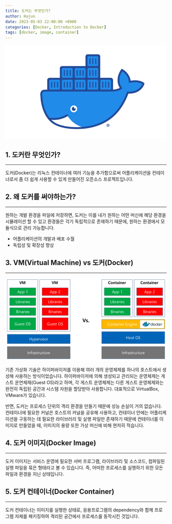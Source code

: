 ```yaml
---
title: 도커는 무엇인가?
author: Hajun
date: 2023-05-03 22:00:00 +0900
categories: [Docker, Introduction to Docker]
tags: [docker, image, container]
---
```


![datatype](../../../image/docker.png)

## 1. 도커란 무엇인가?
- - -
도커(Docker)는 리눅스 컨테이너에 여러 기능을 추가함으로써 어플리케이션을 컨테이너로서 좀 더 쉽게 사용할 수 있게 만들어진 오픈소스 프로젝트입니다.

## 2. 왜 도커를 써야하는가?
- - - 
원하는 개발 환경을 파일에 저장하면, 도커는 이를 내가 원하는 어떤 머신에 해당 환경을 시뮬레이션 할 수 있고 환경들은 각기 독립적으로 존재하기 때문에, 원하는 환경에서 모듈식으로 관리 가능합니다.
  * 어플리케이션의 개발과 배포 수월
  * 독립성 및 확장성 향상 

## 3. VM(Virtual Machine) vs 도커(Docker)
- - -
![datatype](../../../image/docker_VM.png)

기존 가상화 기술은 하이퍼바이저를 이용해 여러 개의 운영체제를 하나의 호스트에서 생성해 사용하는 방식이었습니다. 하이퍼바이저에 의해 생성되고 관리되는 운영체제는 게스트 운연체제(Guest OS)라고 하며, 각 게스트 운영체제는 다른 게스트 운영체제와는 완전히 독립된 공간과 시스템 자원을 할당받아 사용합니다. 대표적으로 VirtualBox, VMware가 있습니다. 

반면, 도커는 프로세스 단위의 격리 환경을 만들기 때문에 성능 손실이 거의 없습니다. 컨테이너에 필요한 커널은 호스트의 커널을 공유해 사용하고, 컨테이너 안에는 어플리케이션을 구동하는 데 필요한 라이브러리 및 실행 파일만 존재하기 때문에 컨테이너를 이미지로 만들었을 때, 이미지의 용량 또한 가상 머신에 비해 현저히 적습니다. 


## 4. 도커 이미지(Docker Image)
- - -
도커 이미지는 서비스 운영에 필요한 서버 프로그램, 라이브러리 및 소스코드, 컴파일된 실행 파일을 묶은 형태라고 볼 수 있습니다. 즉, 어떠한 프로세스를 실행하기 위한 모든 파일과 환경을 지닌 상태입니다.

## 5. 도커 컨테이너(Docker Container)
- - - 
도커 컨테이너는 이미지를 실행한 상태로, 응용프로그램의 dependency와 함께 프로그램 자체를 패키징하여 격리된 공간에서 프로세스를 동작시킨 것입니다.


